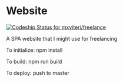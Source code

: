 # Website
[ ![Codeship Status for mxviteri/freelance](https://app.codeship.com/projects/05e25e70-99b1-0135-c7b5-5216b3d365f1/status?branch=master)](https://app.codeship.com/projects/252188)

A SPA website that I might use for freelancing

To initialize: npm install

To build: npm run build

To deploy: push to master
